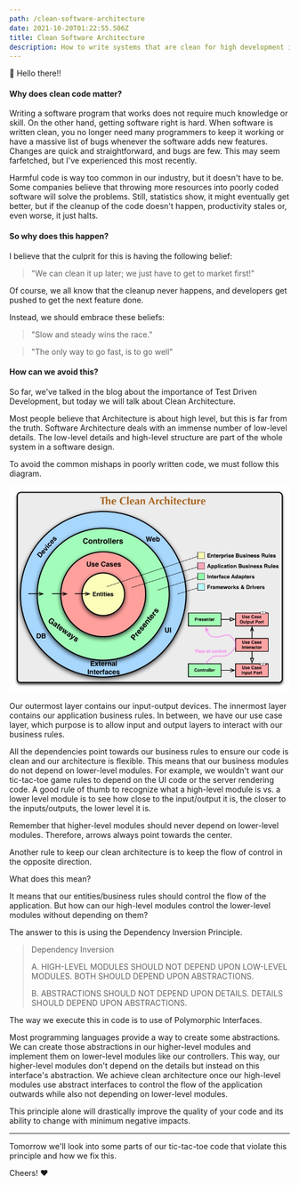 ```yaml
---
path: /clean-software-architecture
date: 2021-10-20T01:22:55.506Z
title: Clean Software Architecture
description: How to write systems that are clean for high development iteration throughput.
---
```


👋 Hello there!!

#### Why does clean code matter?
Writing a software program that works does not require much knowledge or skill.
On the other hand, getting software right is hard. When software is written clean, you no longer need many programmers to keep 
it working or have a massive list of bugs whenever the software adds new features.
Changes are quick and straightforward, and bugs are few. This may seem farfetched, but I've experienced this most recently.

Harmful code is way too common in our industry, but it doesn't have to be.
Some companies believe that throwing more resources into poorly coded software
will solve the problems. Still, statistics show, it might eventually get better,
but if the cleanup of the code doesn't happen, productivity stales or, even worse, it just halts.

#### So why does this happen?

I believe that the culprit for this is having the following belief:
> "We can clean it up later; we just have to get to market first!"

Of course, we all know that the cleanup never happens, and developers get pushed to get the next feature done.

Instead, we should embrace these beliefs:
> "Slow and steady wins the race."

> "The only way to go fast, is to go well"

#### How can we avoid this?

So far, we've talked in the blog about the importance of Test Driven Development, but today we will talk about Clean Architecture.

Most people believe that Architecture is about high level, but this is far from the truth. Software Architecture deals with an immense number of low-level details. The low-level details and high-level structure are part of the whole system in a software design.

To avoid the common mishaps in poorly written code, we must follow this diagram.

![Clean Architecture](../assets/CleanArchitecture.jpeg)

Our outermost layer contains our input-output devices. The innermost layer contains our application business rules. In between, we have our use case layer, which purpose is to allow input and output layers to interact with our business rules.

All the dependencies point towards our business rules to ensure our code is clean and our architecture is flexible. This means that our business modules do not depend on lower-level modules. For example, we wouldn't want our tic-tac-toe game rules to depend on the UI code or the server rendering code. A good rule of thumb to recognize what a high-level module is vs. a lower level module is to see how close to the input/output it is, the closer to the inputs/outputs, the lower level it is.

 Remember that higher-level modules should never depend on lower-level modules. Therefore, arrows always point towards the center.

Another rule to keep our clean architecture is to keep the flow of control in the opposite direction.

What does this mean?

It means that our entities/business rules should control the flow of the application. But how can our high-level modules control the lower-level modules without depending on them? 

The answer to this is using the Dependency Inversion Principle.

> Dependency Inversion
>
> A. HIGH-LEVEL MODULES SHOULD NOT DEPEND UPON LOW-LEVEL MODULES. BOTH SHOULD DEPEND UPON ABSTRACTIONS.
>
> B. ABSTRACTIONS SHOULD NOT DEPEND UPON DETAILS. DETAILS SHOULD DEPEND UPON ABSTRACTIONS.

The way we execute this in code is to use of Polymorphic Interfaces.

Most programming languages provide a way to create some abstractions. We can create those abstractions in our higher-level 
modules and implement them on lower-level modules like our controllers. This way, our higher-level modules don't depend
on the details but instead on this interface's abstraction. We achieve clean architecture once our high-level modules use abstract interfaces to control the flow of the application 
outwards while also not depending on lower-level modules.

This principle alone will drastically improve the quality of your code and its ability to change with minimum negative impacts.
 
-----

Tomorrow we'll look into some parts of our tic-tac-toe code that violate this principle and how we fix this.

Cheers! ❤️

